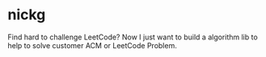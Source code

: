 # nickg
Find hard to challenge LeetCode? Now I just want to build a algorithm lib to help to solve customer ACM or LeetCode Problem.
